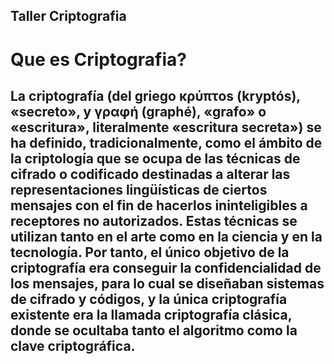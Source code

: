 ## Taller Criptografia
  # Que es Criptografia?
  ## La criptografía (del griego κρύπτos (kryptós), «secreto», y γραφή (graphé), «grafo» o «escritura», literalmente «escritura secreta») se ha definido, tradicionalmente, como el ámbito de la criptología que se ocupa de las técnicas de cifrado o codificado destinadas a alterar las representaciones lingüísticas de ciertos mensajes con el fin de hacerlos ininteligibles a receptores no autorizados. Estas técnicas se utilizan tanto en el arte como en la ciencia y en la tecnología. Por tanto, el único objetivo de la criptografía era conseguir la confidencialidad de los mensajes, para lo cual se diseñaban sistemas de cifrado y códigos, y la única criptografía existente era la llamada criptografía clásica, donde se ocultaba tanto el algoritmo como la clave criptográfica.



<script src="https://www.gstatic.com/dialogflow-console/fast/messenger/bootstrap.js?v=1"></script>
<df-messenger intent="WELCOME" chat-title="Criptoeggv" agent-id="483e3af9-cc14-4b9d-a10a-5192d7242159" language-code="es"></df-messenger>



